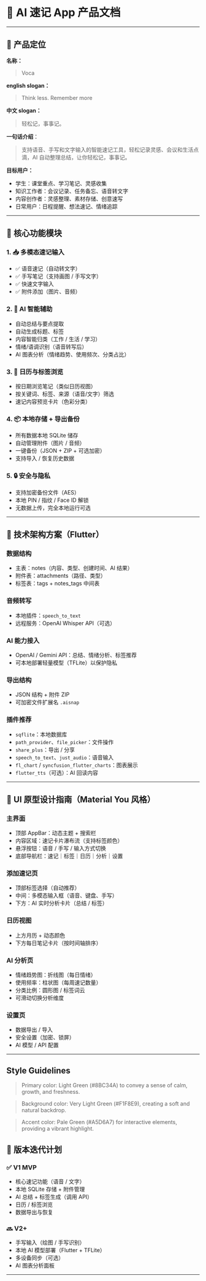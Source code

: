 # 📱 AI 速记 App 产品文档

---

## 🧭 产品定位

**名称：**
> Voca


**english slogan：** 
> Think less. Remember more



**中文 slogan：** 
> 轻松记，事事记。



**一句话介绍**：

> 支持语音、手写和文字输入的智能速记工具，轻松记录灵感、会议和生活点滴，AI 自动整理总结，让你轻松记，事事记。


**目标用户：**

* 学生：课堂重点、学习笔记、灵感收集
* 知识工作者：会议记录、任务备忘、语音转文字
* 内容创作者：灵感整理、素材存储、创意速写
* 日常用户：日程提醒、想法速记、情绪追踪

---

## 🔧 核心功能模块

### 1. 📥 多模态速记输入

* ✅ 语音速记（自动转文字）
* ✅ 手写笔记（支持画图 / 手写文字）
* ✅ 快速文字输入
* ✅ 附件添加（图片、音频）

### 2. 🤖 AI 智能辅助

* 自动总结与要点提取
* 自动生成标题、标签
* 内容智能归类（工作 / 生活 / 学习）
* 情绪/语调识别（语音转写后）
* AI 图表分析（情绪趋势、使用频次、分类占比）

### 3. 📅 日历与标签浏览

* 按日期浏览笔记（类似日历视图）
* 按关键词、标签、来源（语音/文字）筛选
* 速记内容预览卡片（色彩分类）

### 4. 📦 本地存储 + 导出备份

* 所有数据本地 SQLite 储存
* 自动管理附件（图片 / 音频）
* 一键备份（JSON + ZIP + 可选加密）
* 支持导入 / 恢复历史数据

### 5. 🔒 安全与隐私

* 支持加密备份文件（AES）
* 本地 PIN / 指纹 / Face ID 解锁
* 无数据上传，完全本地运行可选

---

## 🧱 技术架构方案（Flutter）

### 数据结构

* 主表：notes（内容、类型、创建时间、AI 结果）
* 附件表：attachments（路径、类型）
* 标签表：tags + notes\_tags 中间表

### 音频转写

* 本地插件：`speech_to_text`
* 远程服务：OpenAI Whisper API（可选）

### AI 能力接入

* OpenAI / Gemini API：总结、情绪分析、标签推荐
* 可本地部署轻量模型（TFLite）以保护隐私

### 导出结构

* JSON 结构 + 附件 ZIP
* 可加密文件扩展名 `.aisnap`

### 插件推荐

* `sqflite`：本地数据库
* `path_provider`、`file_picker`：文件操作
* `share_plus`：导出 / 分享
* `speech_to_text`、`just_audio`：语音输入
* `fl_chart` / `syncfusion_flutter_charts`：图表展示
* `flutter_tts`（可选）：AI 回读内容

---

## 🎨 UI 原型设计指南（Material You 风格）

### 主界面

* 顶部 AppBar：动态主题 + 搜索栏
* 内容区域：速记卡片瀑布流（支持标签颜色）
* 悬浮按钮：语音 / 手写 / 输入方式切换
* 底部导航栏：速记｜标签｜日历｜分析｜设置

### 添加速记页

* 顶部标签选择（自动推荐）
* 中间：多模态输入框（语音、键盘、手写）
* 下方：AI 实时分析卡片（总结 / 标签）

### 日历视图

* 上方月历 + 动态颜色
* 下方每日笔记卡片（按时间轴排序）

### AI 分析页

* 情绪趋势图：折线图（每日情绪）
* 使用频率：柱状图（每周速记数量）
* 分类比例：圆形图 / 标签词云
* 可滑动切换分析维度

### 设置页

* 数据导出 / 导入
* 安全设置（加密、锁屏）
* AI 模型 / API 配置

---
## Style Guidelines

> Primary color: Light Green (#8BC34A) to convey a sense of calm, growth, and freshness.

> Background color: Very Light Green (#F1F8E9), creating a soft and natural backdrop.

> Accent color: Pale Green (#A5D6A7) for interactive elements, providing a vibrant highlight.

## 🚀 版本迭代计划

### ✅ V1 MVP

* 核心速记功能（语音 / 文字）
* 本地 SQLite 存储 + 附件管理
* AI 总结 + 标签生成（调用 API）
* 日历 / 标签浏览
* 数据导出与恢复

### 🔜 V2+

* 手写输入（绘图 / 手写识别）
* 本地 AI 模型部署（Flutter + TFLite）
* 多设备同步（可选）
* AI 图表分析面板

---
